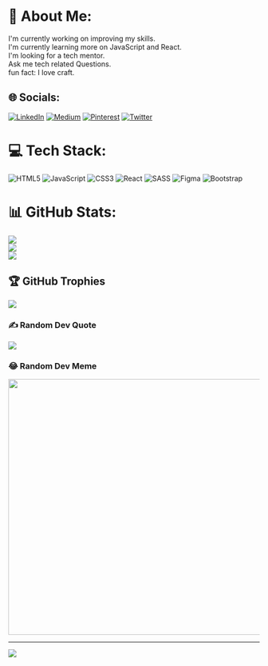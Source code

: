 # 💫 About Me:
I'm currently working on improving my skills.<br>I'm currently learning more on JavaScript and React.<br>I'm looking for a tech mentor.<br>Ask me tech related Questions.<br>fun fact: I love craft.


## 🌐 Socials:
[![LinkedIn](https://img.shields.io/badge/LinkedIn-%230077B5.svg?logo=linkedin&logoColor=white)](https://linkedin.com/in/oritsegbemi-okorodudu-70914722a) [![Medium](https://img.shields.io/badge/Medium-12100E?logo=medium&logoColor=white)](https://medium.com/@mimiokorodudu) [![Pinterest](https://img.shields.io/badge/Pinterest-%23E60023.svg?logo=Pinterest&logoColor=white)](https://pinterest.com/oritsegbemy) [![Twitter](https://img.shields.io/badge/Twitter-%231DA1F2.svg?logo=Twitter&logoColor=white)](https://twitter.com/oritsegbemy) 

# 💻 Tech Stack:
![HTML5](https://img.shields.io/badge/html5-%23E34F26.svg?style=for-the-badge&logo=html5&logoColor=white) ![JavaScript](https://img.shields.io/badge/javascript-%23323330.svg?style=for-the-badge&logo=javascript&logoColor=%23F7DF1E) ![CSS3](https://img.shields.io/badge/css3-%231572B6.svg?style=for-the-badge&logo=css3&logoColor=white) ![React](https://img.shields.io/badge/react-%2320232a.svg?style=for-the-badge&logo=react&logoColor=%2361DAFB) ![SASS](https://img.shields.io/badge/SASS-hotpink.svg?style=for-the-badge&logo=SASS&logoColor=white) 	![Figma](https://img.shields.io/badge/figma-%23F24E1E.svg?style=for-the-badge&logo=figma&logoColor=white) ![Bootstrap](https://img.shields.io/badge/bootstrap-%23563D7C.svg?style=for-the-badge&logo=bootstrap&logoColor=white)
# 📊 GitHub Stats:
![](https://github-readme-stats.vercel.app/api?username=Oritsegbemi&theme=midnight-purple&hide_border=true&include_all_commits=false&count_private=false)<br/>
![](https://github-readme-streak-stats.herokuapp.com/?user=Oritsegbemi&theme=midnight-purple&hide_border=true)<br/>
![](https://github-readme-stats.vercel.app/api/top-langs/?username=Oritsegbemi&theme=midnight-purple&hide_border=true&include_all_commits=false&count_private=false&layout=compact)

## 🏆 GitHub Trophies
![](https://github-profile-trophy.vercel.app/?username=Oritsegbemi&theme=radical&no-frame=false&no-bg=true&margin-w=4)

### ✍️ Random Dev Quote
![](https://quotes-github-readme.vercel.app/api?type=horizontal&theme=radical)

### 😂 Random Dev Meme
<img src="https://random-memer.herokuapp.com/" width="512px"/>

---
[![](https://visitcount.itsvg.in/api?id=Oritsegbemi&icon=0&color=0)](https://visitcount.itsvg.in)
